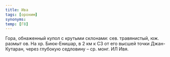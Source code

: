 ```yaml
---
title: Ива
tags: [ороним]
synonyms:
temp: [Г8]
---
```


Гора, обнаженный купол с крутыми склонами: сев. травянистый, юж. размыт ов. На
хр. Биюк-Енишар, в 2 км к СЗ от его высшей точки Джан-Кутаран, через глубокую
седловину – ср. монг. ИЛ Ивя.
